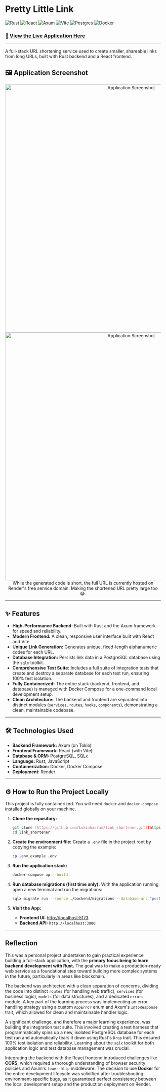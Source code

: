 # Pretty Little Link

![Rust](https://img.shields.io/badge/Rust-DEA584?style=for-the-badge&logo=rust)
![React](https://img.shields.io/badge/React-20232A?style=for-the-badge&logo=react&logoColor=61DAFB)
![Axum](https://img.shields.io/badge/Axum-000000?style=for-the-badge&logo=rust)
![Vite](https://img.shields.io/badge/Vite-B73BFE?style=for-the-badge&logo=vite&logoColor=FFD62E)
![Postgres](https://img.shields.io/badge/PostgreSQL-316192?style=for-the-badge&logo=postgresql&logoColor=white)
![Docker](https://img.shields.io/badge/Docker-2496ED?style=for-the-badge&logo=docker&logoColor=white)

### [🚀 View the Live Application Here](https://pretty-little-link.onrender.com/)

---

A full-stack URL shortening service used to create smaller, shareable links from long URLs, built with Rust backend and a React frontend.

## 🖼️ Application Screenshot 

<p align="center">
  <img src="https://i.imgur.com/0BqQwcg.png" alt="Application Screenshot" width="800"/>
  <img src="https://i.imgur.com/g9BO6oa.png" alt="Application Screenshot" width="800"/>
  While the generated code is short, the full URL is currently hosted on Render's free service domain. Making the shortened URL pretty large too 😂.
</p>

---

## ✨ Features

* **High-Performance Backend:** Built with Rust and the Axum framework for speed and reliability.
* **Modern Frontend:** A clean, responsive user interface built with React and Vite.
* **Unique Link Generation:** Generates unique, fixed-length alphanumeric codes for each URL.
* **Database Integration:** Persists link data in a PostgreSQL database using the `sqlx` toolkit.
* **Comprehensive Test Suite:** Includes a full suite of integration tests that create and destroy a separate database for each test run, ensuring 100% test isolation.
* **Fully Containerized:** The entire stack (backend, frontend, and database) is managed with Docker Compose for a one-command local development setup.
* **Clean Architecture:** The backend and frontend are separated into distinct modules (`services`, `routes`, `hooks`, `components`), demonstrating a clean, maintainable codebase.

---

## 🛠️ Technologies Used

* **Backend Framework:** Axum (on Tokio)
* **Frontend Framework:** React (with Vite)
* **Database & ORM:** PostgreSQL, SQLx
* **Language:** Rust, JavaScript
* **Containerization:** Docker, Docker Compose
* **Deployment:** Render

---

## ⚙️ How to Run the Project Locally

This project is fully containerized. You will need `docker` and `docker-compose` installed globally on your machine.

1.  **Clone the repository:**
    ```bash
    git clone [https://github.com/Lukinhasram/link_shortener.git](https://github.com/Lukinhasram/link_shortener.git)
    cd link_shortener
    ```

2.  **Create the environment file:**
    Create a `.env` file in the project root by copying the example:
    ```bash
    cp .env.example .env
    ```

3.  **Run the application stack:**
    ```bash
    docker-compose up --build
    ```

4.  **Run database migrations (first time only):**
    With the application running, open a new terminal and run the migrations:
    ```bash
    sqlx migrate run --source ./backend/migrations --database-url "postgres://user:password@localhost:5432/link_shortener"
    ```

5.  **Visit the App:**
    * **Frontend UI:** <http://localhost:5173>
    * **Backend API:** `http://localhost:3000`

---

## Reflection

This was a personal project undertaken to gain practical experience building a full-stack application, with the **primary focus being to learn backend development with Rust.** The goal was to make a production-ready web service as a foundational step toward building more complex systems in the future, particularly in areas like blockchain.

The backend was architected with a clean separation of concerns, dividing the code into distinct `routes` (for handling web traffic), `services` (for business logic), `models` (for data structures), and a dedicated `errors` module. A key part of the learning process was implementing an error handling strategy using a custom `AppError` enum and Axum's `IntoResponse` trait, which allowed for clean and maintainable handler logic.

A significant challenge, and therefore a major learning experience, was building the integration test suite. This involved creating a test harness that programmatically spins up a new, isolated PostgreSQL database for each test run and automatically tears it down using Rust's `Drop` trait. This ensured 100% test isolation and reliability. Learning about the `sqlx` toolkit for both application logic and test database management was crucial.

Integrating the backend with the React frontend introduced challenges like **CORS**, which required a thorough understanding of browser security policies and Axum's `tower-http` middleware. The decision to use **Docker** for the entire development lifecycle was solidified after troubleshooting environment-specific bugs, as it guaranteed perfect consistency between the local development setup and the production deployment on Render.
